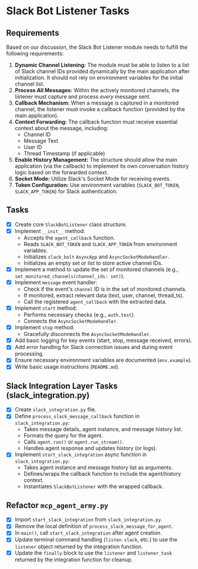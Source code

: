 # Slack Bot Listener Tasks

## Requirements

Based on our discussion, the Slack Bot Listener module needs to fulfill the following requirements:

1.  **Dynamic Channel Listening:** The module must be able to listen to a list of Slack channel IDs provided dynamically by the main application after initialization. It should not rely on environment variables for the initial channel list.
2.  **Process All Messages:** Within the actively monitored channels, the listener must capture and process *every* message sent.
3.  **Callback Mechanism:** When a message is captured in a monitored channel, the listener must invoke a callback function (provided by the main application).
4.  **Context Forwarding:** The callback function must receive essential context about the message, including:
    *   Channel ID
    *   Message Text
    *   User ID
    *   Thread Timestamp (if applicable)
5.  **Enable History Management:** The structure should allow the main application (via the callback) to implement its own conversation history logic based on the forwarded context.
6.  **Socket Mode:** Utilize Slack's Socket Mode for receiving events.
7.  **Token Configuration:** Use environment variables (`SLACK_BOT_TOKEN`, `SLACK_APP_TOKEN`) for Slack authentication.

## Tasks

- [X] Create core `SlackBotListener` class structure.
- [X] Implement `__init__` method:
    - Accepts the `agent_callback` function.
    - Reads `SLACK_BOT_TOKEN` and `SLACK_APP_TOKEN` from environment variables.
    - Initializes `slack_bolt` `AsyncApp` and `AsyncSocketModeHandler`.
    - Initializes an empty set or list to store active channel IDs.
- [X] Implement a method to update the set of monitored channels (e.g., `set_monitored_channels(channel_ids: set)`).
- [X] Implement `message` event handler:
    - Check if the event's `channel` ID is in the set of monitored channels.
    - If monitored, extract relevant data (text, user, channel, thread_ts).
    - Call the registered `agent_callback` with the extracted data.
- [X] Implement `start` method:
    - Performs necessary checks (e.g., `auth.test`).
    - Connects the `AsyncSocketModeHandler`.
- [X] Implement `stop` method:
    - Gracefully disconnects the `AsyncSocketModeHandler`.
- [X] Add basic logging for key events (start, stop, message received, errors).
- [X] Add error handling for Slack connection issues and during event processing.
- [X] Ensure necessary environment variables are documented (`env.example`).
- [X] Write basic usage instructions (`README.md`).

## Slack Integration Layer Tasks (slack_integration.py)

- [X] Create `slack_integration.py` file.
- [X] Define `process_slack_message_callback` function in `slack_integration.py`:
    - Takes message details, agent instance, and message history list.
    - Formats the query for the agent.
    - Calls `agent.run()` or `agent.run_stream()`.
    - Handles agent response and updates history (or logs).
- [X] Implement `start_slack_integration` async function in `slack_integration.py`:
    - Takes agent instance and message history list as arguments.
    - Defines/wraps the callback function to include the agent/history context.
    - Instantiates `SlackBotListener` with the wrapped callback.

## Refactor `mcp_agent_army.py`

- [X] Import `start_slack_integration` from `slack_integration.py`.
- [X] Remove the local definition of `process_slack_message_for_agent`.
- [X] In `main()`, call `start_slack_integration` after agent creation.
- [X] Update terminal command handling (`listen slack`, etc.) to use the `listener` object returned by the integration function.
- [X] Update the `finally` block to use the `listener` and `listener_task` returned by the integration function for cleanup.